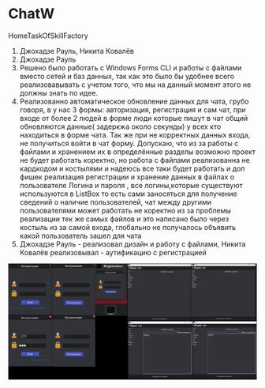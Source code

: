 # ChatW
HomeTaskOfSkillFactory
1. Джохадзе Рауль, Никита Ковалёв
2. Джохадзе Рауль
3. Решено было работать с Windows Forms CLI и работы с файлами вместо сетей и баз данных, так как это было бы удобнее всего реализовавывать с учетом того, что мы на данный момент этого не должны знать по идее.
4. Реализованно автоматическое обновление данных для чата, грубо говоря, в у нас 3 формы: авторизация, регистрация и сам чат, при входе от более 2 людей в форме люди которые пишут в чат общий обновляются данные( задеркжа около секунды)  у всех кто находиться в форме чата. Так же при не корректных данных входа, не получиться войти в чат форму. Допускаю, что из за работы с файлами и хранением их в определённые разделы возможно проект не будет работать коректно, но работа с файлами реализованна не кардкодом и костылями и надеюсь все таки будет работать и доп фишек реализация регистрации и хранение данных в файлах о пользователе Логина и пароля , все логины,которые  существуют используются в ListBox то есть сами заносяться для получение сведений о наличие пользователей, чат между другими пользователями может работать не коректно из за проблемы реализации тек же самых файлов и это написано было через костыль из за самой входа, глобально не получалось объявить какой пользователь зашел для чата 
5. Джохадзе Рауль - реализовал дизайн и работу с файлами, Никита Ковалёв реализовывал - аутификацию с регистрацией

![Пример дизайна WinForm](Дизайн.png)
